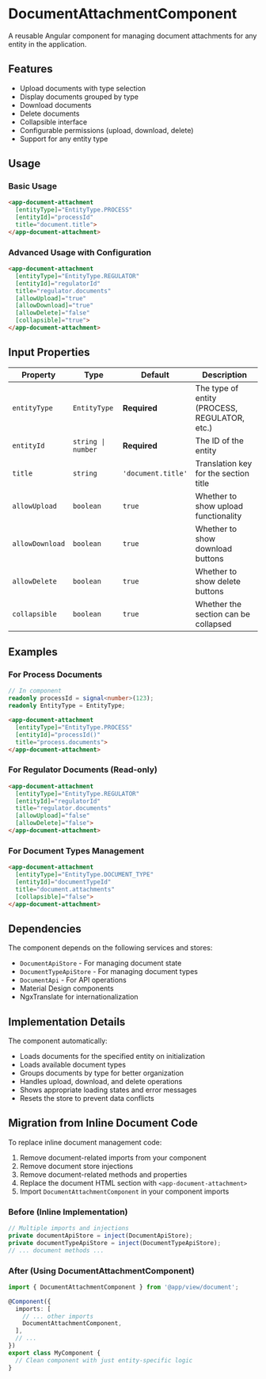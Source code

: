 # DocumentAttachmentComponent

A reusable Angular component for managing document attachments for any entity in the application.

## Features

- Upload documents with type selection
- Display documents grouped by type
- Download documents
- Delete documents
- Collapsible interface
- Configurable permissions (upload, download, delete)
- Support for any entity type

## Usage

### Basic Usage

```html
<app-document-attachment
  [entityType]="EntityType.PROCESS"
  [entityId]="processId"
  title="document.title">
</app-document-attachment>
```

### Advanced Usage with Configuration

```html
<app-document-attachment
  [entityType]="EntityType.REGULATOR"
  [entityId]="regulatorId"
  title="regulator.documents"
  [allowUpload]="true"
  [allowDownload]="true"
  [allowDelete]="false"
  [collapsible]="true">
</app-document-attachment>
```

## Input Properties

| Property | Type | Default | Description |
|----------|------|---------|-------------|
| `entityType` | `EntityType` | **Required** | The type of entity (PROCESS, REGULATOR, etc.) |
| `entityId` | `string \| number` | **Required** | The ID of the entity |
| `title` | `string` | `'document.title'` | Translation key for the section title |
| `allowUpload` | `boolean` | `true` | Whether to show upload functionality |
| `allowDownload` | `boolean` | `true` | Whether to show download buttons |
| `allowDelete` | `boolean` | `true` | Whether to show delete buttons |
| `collapsible` | `boolean` | `true` | Whether the section can be collapsed |

## Examples

### For Process Documents
```typescript
// In component
readonly processId = signal<number>(123);
readonly EntityType = EntityType;
```

```html
<app-document-attachment
  [entityType]="EntityType.PROCESS"
  [entityId]="processId()"
  title="process.documents">
</app-document-attachment>
```

### For Regulator Documents (Read-only)
```html
<app-document-attachment
  [entityType]="EntityType.REGULATOR"
  [entityId]="regulatorId"
  title="regulator.documents"
  [allowUpload]="false"
  [allowDelete]="false">
</app-document-attachment>
```

### For Document Types Management
```html
<app-document-attachment
  [entityType]="EntityType.DOCUMENT_TYPE"
  [entityId]="documentTypeId"
  title="document.attachments"
  [collapsible]="false">
</app-document-attachment>
```

## Dependencies

The component depends on the following services and stores:
- `DocumentApiStore` - For managing document state
- `DocumentTypeApiStore` - For managing document types
- `DocumentApi` - For API operations
- Material Design components
- NgxTranslate for internationalization

## Implementation Details

The component automatically:
- Loads documents for the specified entity on initialization
- Loads available document types
- Groups documents by type for better organization
- Handles upload, download, and delete operations
- Shows appropriate loading states and error messages
- Resets the store to prevent data conflicts

## Migration from Inline Document Code

To replace inline document management code:

1. Remove document-related imports from your component
2. Remove document store injections
3. Remove document-related methods and properties
4. Replace the document HTML section with `<app-document-attachment>`
5. Import `DocumentAttachmentComponent` in your component imports

### Before (Inline Implementation)
```typescript
// Multiple imports and injections
private documentApiStore = inject(DocumentApiStore);
private documentTypeApiStore = inject(DocumentTypeApiStore);
// ... document methods ...
```

### After (Using DocumentAttachmentComponent)
```typescript
import { DocumentAttachmentComponent } from '@app/view/document';

@Component({
  imports: [
    // ... other imports
    DocumentAttachmentComponent,
  ],
  // ...
})
export class MyComponent {
  // Clean component with just entity-specific logic
}
```
